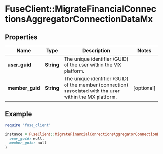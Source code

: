 # FuseClient::MigrateFinancialConnectionsAggregatorConnectionDataMx

## Properties

| Name | Type | Description | Notes |
| ---- | ---- | ----------- | ----- |
| **user_guid** | **String** | The unique identifier (GUID) of the user within the MX platform. |  |
| **member_guid** | **String** | The unique identifier (GUID) of the member (connection) associated with the user within the MX platform. | [optional] |

## Example

```ruby
require 'fuse_client'

instance = FuseClient::MigrateFinancialConnectionsAggregatorConnectionDataMx.new(
  user_guid: null,
  member_guid: null
)
```

